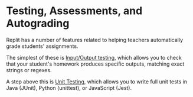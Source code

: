 # Testing, Assessments, and Autograding

Replit has a number of features related to helping teachers automatically grade students' assignments.

The simplest of these is [Input/Output testing](./InputOutput), which allows you to check that your student's homework produces specific outputs, matching exact strings or regexes.

A step above this is [Unit Testing](/repls/UnitTesting), which allows you to write full unit tests in Java (JUnit), Python (unittest), or JavaScript (Jest).
